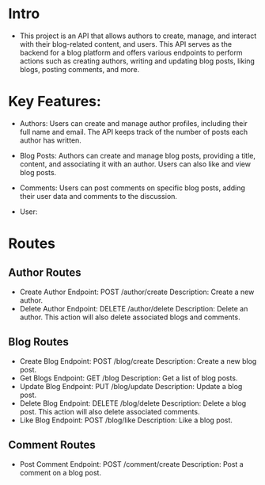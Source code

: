 # Intro

- This project is an API that allows authors to create, manage, and interact with their blog-related content, and users. This API serves as the backend for a blog platform and offers various endpoints to perform actions such as creating authors, writing and updating blog posts, liking blogs, posting comments, and more.

# Key Features:

- Authors: Users can create and manage author profiles, including their full name and email. The API keeps track of the number of posts each author has written.

- Blog Posts: Authors can create and manage blog posts, providing a title, content, and associating it with an author. Users can also like and view blog posts.

- Comments: Users can post comments on specific blog posts, adding their user data and comments to the discussion.

- User:

# Routes

## Author Routes

- Create Author
  Endpoint: POST /author/create
  Description: Create a new author.
- Delete Author
  Endpoint: DELETE /author/delete
  Description: Delete an author. This action will also delete associated blogs and comments.

## Blog Routes

- Create Blog
  Endpoint: POST /blog/create
  Description: Create a new blog post.
- Get Blogs
  Endpoint: GET /blog
  Description: Get a list of blog posts.
- Update Blog
  Endpoint: PUT /blog/update
  Description: Update a blog post.
- Delete Blog
  Endpoint: DELETE /blog/delete
  Description: Delete a blog post. This action will also delete associated comments.
- Like Blog
  Endpoint: POST /blog/like
  Description: Like a blog post.

## Comment Routes

- Post Comment
  Endpoint: POST /comment/create
  Description: Post a comment on a blog post.
